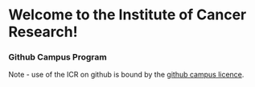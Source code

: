 # Welcome to the Institute of Cancer Research!

### Github Campus Program
Note - use of the ICR on github is bound by the [github campus licence](https://education.github.com/schools/terms).
